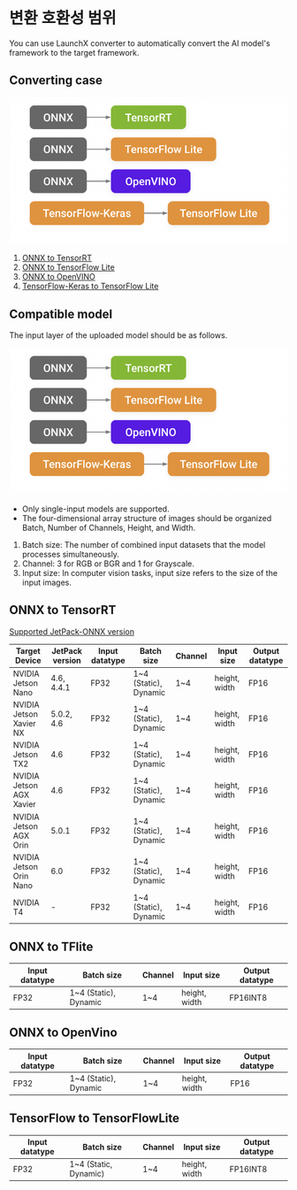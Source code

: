 # 변환 호환성 범위

You can use LaunchX converter to automatically convert the AI model's framework to the target framework.

## Converting case

![converting_case](https://raw.githubusercontent.com/cbpark-nota/cbpark-nota/gh-pages/assets/images/converting_case.png)

1. [ONNX to TensorRT](https://docs.netspresso.ai/docs/compatible-model-scope#onnx-to-tensorrt)
2. [ONNX to TensorFlow Lite](https://docs.netspresso.ai/docs/compatible-model-scope#onnx-to-tflite)
3. [ONNX to OpenVINO](https://docs.netspresso.ai/docs/compatible-model-scope#onnx-to-openvino)
4. [TensorFlow-Keras to TensorFlow Lite](https://docs.netspresso.ai/docs/compatible-model-scope#tensorflow-to-tensorflowlite)

## Compatible model

The input layer of the uploaded model should be as follows.

![compatible_model](https://raw.githubusercontent.com/cbpark-nota/cbpark-nota/gh-pages/assets/images/converting_case.png)

- Only single-input models are supported.
- The four-dimensional array structure of images should be organized Batch, Number of Channels, Height, and Width.

> 
1. Batch size: The number of combined input datasets that the model processes simultaneously.
2. Channel: 3 for RGB or BGR and 1 for Grayscale.
3. Input size: In computer vision tasks, input size refers to the size of the input images.
> 

## ONNX to TensorRT

[Supported JetPack-ONNX version](https://docs.netspresso.ai/docs/supported-jetpack-onnx-version)

| Target Device | JetPack version | Input datatype | Batch size | Channel | Input size | Output datatype |
| --- | --- | --- | --- | --- | --- | --- |
| NVIDIA Jetson Nano | 4.6, 4.4.1 | FP32 | 1~4 (Static), Dynamic | 1~4 | height, width | FP16 |
| NVIDIA Jetson Xavier NX | 5.0.2, 4.6 | FP32 | 1~4 (Static), Dynamic | 1~4 | height, width | FP16 |
| NVIDIA Jetson TX2 | 4.6 | FP32 | 1~4 (Static), Dynamic | 1~4 | height, width | FP16 |
| NVIDIA Jetson AGX Xavier | 4.6 | FP32 | 1~4 (Static), Dynamic | 1~4 | height, width | FP16 |
| NVIDIA Jetson AGX Orin | 5.0.1 | FP32 | 1~4 (Static), Dynamic | 1~4 | height, width | FP16 |
| NVIDIA Jetson Orin Nano | 6.0 | FP32 | 1~4 (Static), Dynamic | 1~4 | height, width | FP16 |
| NVIDIA T4 | - | FP32 | 1~4 (Static), Dynamic | 1~4 | height, width | FP16 |

## ONNX to TFlite

| Input datatype | Batch size | Channel | Input size | Output datatype |
| --- | --- | --- | --- | --- |
| FP32 | 1~4 (Static), Dynamic | 1~4 | height, width | FP16INT8 |

## ONNX to OpenVino

| Input datatype | Batch size | Channel | Input size | Output datatype |
| --- | --- | --- | --- | --- |
| FP32 | 1~4 (Static), Dynamic | 1~4 | height, width | FP16 |

## TensorFlow to TensorFlowLite

| Input datatype | Batch size | Channel | Input size | Output datatype |
| --- | --- | --- | --- | --- |
| FP32 | 1~4 (Static, Dynamic) | 1~4 | height, width | FP16INT8 |
